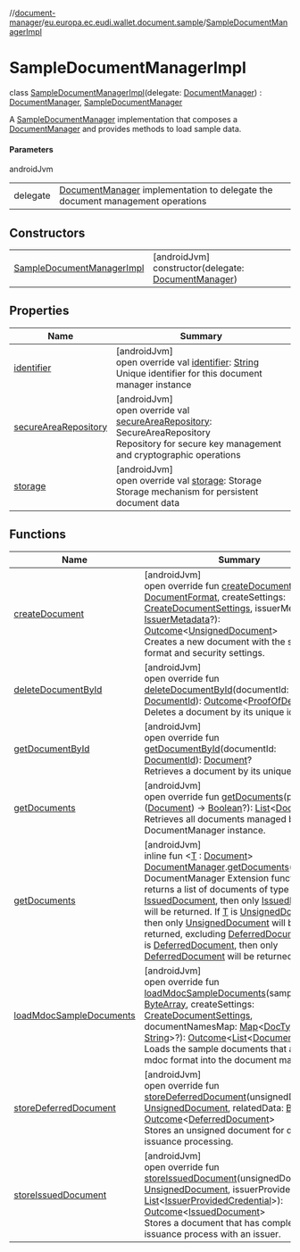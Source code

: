 //[document-manager](../../../index.md)/[eu.europa.ec.eudi.wallet.document.sample](../index.md)/[SampleDocumentManagerImpl](index.md)

# SampleDocumentManagerImpl

class [SampleDocumentManagerImpl](index.md)(delegate: [DocumentManager](../../eu.europa.ec.eudi.wallet.document/-document-manager/index.md)) : [DocumentManager](../../eu.europa.ec.eudi.wallet.document/-document-manager/index.md), [SampleDocumentManager](../-sample-document-manager/index.md)

A [SampleDocumentManager](../-sample-document-manager/index.md) implementation that composes a [DocumentManager](../../eu.europa.ec.eudi.wallet.document/-document-manager/index.md) and provides methods to load sample data.

#### Parameters

androidJvm

| | |
|---|---|
| delegate | [DocumentManager](../../eu.europa.ec.eudi.wallet.document/-document-manager/index.md) implementation to delegate the document management operations |

## Constructors

| | |
|---|---|
| [SampleDocumentManagerImpl](-sample-document-manager-impl.md) | [androidJvm]<br>constructor(delegate: [DocumentManager](../../eu.europa.ec.eudi.wallet.document/-document-manager/index.md)) |

## Properties

| Name | Summary |
|---|---|
| [identifier](../../eu.europa.ec.eudi.wallet.document/-document-manager/identifier.md) | [androidJvm]<br>open override val [identifier](../../eu.europa.ec.eudi.wallet.document/-document-manager/identifier.md): [String](https://kotlinlang.org/api/latest/jvm/stdlib/kotlin-stdlib/kotlin/-string/index.html)<br>Unique identifier for this document manager instance |
| [secureAreaRepository](../../eu.europa.ec.eudi.wallet.document/-document-manager/secure-area-repository.md) | [androidJvm]<br>open override val [secureAreaRepository](../../eu.europa.ec.eudi.wallet.document/-document-manager/secure-area-repository.md): SecureAreaRepository<br>Repository for secure key management and cryptographic operations |
| [storage](../../eu.europa.ec.eudi.wallet.document/-document-manager/storage.md) | [androidJvm]<br>open override val [storage](../../eu.europa.ec.eudi.wallet.document/-document-manager/storage.md): Storage<br>Storage mechanism for persistent document data |

## Functions

| Name | Summary |
|---|---|
| [createDocument](../../eu.europa.ec.eudi.wallet.document/-document-manager/create-document.md) | [androidJvm]<br>open override fun [createDocument](../../eu.europa.ec.eudi.wallet.document/-document-manager/create-document.md)(format: [DocumentFormat](../../eu.europa.ec.eudi.wallet.document.format/-document-format/index.md), createSettings: [CreateDocumentSettings](../../eu.europa.ec.eudi.wallet.document/-create-document-settings/index.md), issuerMetadata: [IssuerMetadata](../../eu.europa.ec.eudi.wallet.document.metadata/-issuer-metadata/index.md)?): [Outcome](../../eu.europa.ec.eudi.wallet.document/-outcome/index.md)&lt;[UnsignedDocument](../../eu.europa.ec.eudi.wallet.document/-unsigned-document/index.md)&gt;<br>Creates a new document with the specified format and security settings. |
| [deleteDocumentById](../../eu.europa.ec.eudi.wallet.document/-document-manager/delete-document-by-id.md) | [androidJvm]<br>open override fun [deleteDocumentById](../../eu.europa.ec.eudi.wallet.document/-document-manager/delete-document-by-id.md)(documentId: [DocumentId](../../eu.europa.ec.eudi.wallet.document/-document-id/index.md)): [Outcome](../../eu.europa.ec.eudi.wallet.document/-outcome/index.md)&lt;[ProofOfDeletion](../../eu.europa.ec.eudi.wallet.document/-proof-of-deletion/index.md)?&gt;<br>Deletes a document by its unique identifier. |
| [getDocumentById](../../eu.europa.ec.eudi.wallet.document/-document-manager/get-document-by-id.md) | [androidJvm]<br>open override fun [getDocumentById](../../eu.europa.ec.eudi.wallet.document/-document-manager/get-document-by-id.md)(documentId: [DocumentId](../../eu.europa.ec.eudi.wallet.document/-document-id/index.md)): [Document](../../eu.europa.ec.eudi.wallet.document/-document/index.md)?<br>Retrieves a document by its unique identifier. |
| [getDocuments](../../eu.europa.ec.eudi.wallet.document/-document-manager/get-documents.md) | [androidJvm]<br>open override fun [getDocuments](../../eu.europa.ec.eudi.wallet.document/-document-manager/get-documents.md)(predicate: ([Document](../../eu.europa.ec.eudi.wallet.document/-document/index.md)) -&gt; [Boolean](https://kotlinlang.org/api/latest/jvm/stdlib/kotlin-stdlib/kotlin/-boolean/index.html)?): [List](https://kotlinlang.org/api/latest/jvm/stdlib/kotlin-stdlib/kotlin.collections/-list/index.html)&lt;[Document](../../eu.europa.ec.eudi.wallet.document/-document/index.md)&gt;<br>Retrieves all documents managed by this DocumentManager instance. |
| [getDocuments](../../eu.europa.ec.eudi.wallet.document/get-documents.md) | [androidJvm]<br>inline fun &lt;[T](../../eu.europa.ec.eudi.wallet.document/get-documents.md) : [Document](../../eu.europa.ec.eudi.wallet.document/-document/index.md)&gt; [DocumentManager](../../eu.europa.ec.eudi.wallet.document/-document-manager/index.md).[getDocuments](../../eu.europa.ec.eudi.wallet.document/get-documents.md)(): [List](https://kotlinlang.org/api/latest/jvm/stdlib/kotlin-stdlib/kotlin.collections/-list/index.html)&lt;[T](../../eu.europa.ec.eudi.wallet.document/get-documents.md)&gt;<br>DocumentManager Extension function that returns a list of documents of type [T](../../eu.europa.ec.eudi.wallet.document/get-documents.md). If [T](../../eu.europa.ec.eudi.wallet.document/get-documents.md) is [IssuedDocument](../../eu.europa.ec.eudi.wallet.document/-issued-document/index.md), then only [IssuedDocument](../../eu.europa.ec.eudi.wallet.document/-issued-document/index.md) will be returned. If [T](../../eu.europa.ec.eudi.wallet.document/get-documents.md) is [UnsignedDocument](../../eu.europa.ec.eudi.wallet.document/-unsigned-document/index.md), then only [UnsignedDocument](../../eu.europa.ec.eudi.wallet.document/-unsigned-document/index.md) will be returned, excluding [DeferredDocument](../../eu.europa.ec.eudi.wallet.document/-deferred-document/index.md). If [T](../../eu.europa.ec.eudi.wallet.document/get-documents.md) is [DeferredDocument](../../eu.europa.ec.eudi.wallet.document/-deferred-document/index.md), then only [DeferredDocument](../../eu.europa.ec.eudi.wallet.document/-deferred-document/index.md) will be returned. |
| [loadMdocSampleDocuments](load-mdoc-sample-documents.md) | [androidJvm]<br>open override fun [loadMdocSampleDocuments](load-mdoc-sample-documents.md)(sampleData: [ByteArray](https://kotlinlang.org/api/latest/jvm/stdlib/kotlin-stdlib/kotlin/-byte-array/index.html), createSettings: [CreateDocumentSettings](../../eu.europa.ec.eudi.wallet.document/-create-document-settings/index.md), documentNamesMap: [Map](https://kotlinlang.org/api/latest/jvm/stdlib/kotlin-stdlib/kotlin.collections/-map/index.html)&lt;[DocType](../../eu.europa.ec.eudi.wallet.document/-doc-type/index.md), [String](https://kotlinlang.org/api/latest/jvm/stdlib/kotlin-stdlib/kotlin/-string/index.html)&gt;?): [Outcome](../../eu.europa.ec.eudi.wallet.document/-outcome/index.md)&lt;[List](https://kotlinlang.org/api/latest/jvm/stdlib/kotlin-stdlib/kotlin.collections/-list/index.html)&lt;[DocumentId](../../eu.europa.ec.eudi.wallet.document/-document-id/index.md)&gt;&gt;<br>Loads the sample documents that are in mdoc format into the document manager. |
| [storeDeferredDocument](../../eu.europa.ec.eudi.wallet.document/-document-manager/store-deferred-document.md) | [androidJvm]<br>open override fun [storeDeferredDocument](../../eu.europa.ec.eudi.wallet.document/-document-manager/store-deferred-document.md)(unsignedDocument: [UnsignedDocument](../../eu.europa.ec.eudi.wallet.document/-unsigned-document/index.md), relatedData: [ByteArray](https://kotlinlang.org/api/latest/jvm/stdlib/kotlin-stdlib/kotlin/-byte-array/index.html)): [Outcome](../../eu.europa.ec.eudi.wallet.document/-outcome/index.md)&lt;[DeferredDocument](../../eu.europa.ec.eudi.wallet.document/-deferred-document/index.md)&gt;<br>Stores an unsigned document for deferred issuance processing. |
| [storeIssuedDocument](../../eu.europa.ec.eudi.wallet.document/-document-manager/store-issued-document.md) | [androidJvm]<br>open override fun [storeIssuedDocument](../../eu.europa.ec.eudi.wallet.document/-document-manager/store-issued-document.md)(unsignedDocument: [UnsignedDocument](../../eu.europa.ec.eudi.wallet.document/-unsigned-document/index.md), issuerProvidedData: [List](https://kotlinlang.org/api/latest/jvm/stdlib/kotlin-stdlib/kotlin.collections/-list/index.html)&lt;[IssuerProvidedCredential](../../eu.europa.ec.eudi.wallet.document.credential/-issuer-provided-credential/index.md)&gt;): [Outcome](../../eu.europa.ec.eudi.wallet.document/-outcome/index.md)&lt;[IssuedDocument](../../eu.europa.ec.eudi.wallet.document/-issued-document/index.md)&gt;<br>Stores a document that has completed the issuance process with an issuer. |
